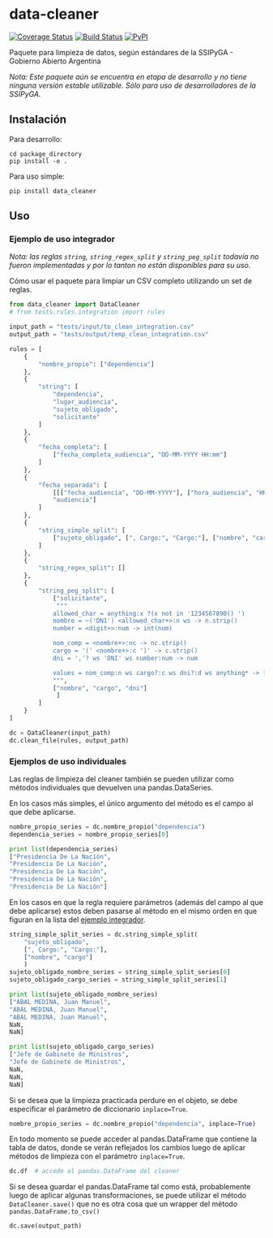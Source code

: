 data-cleaner
===

[![Coverage Status](https://coveralls.io/repos/gobabiertoAR/data-cleaner/badge.svg?branch=master)](https://coveralls.io/r/gobabiertoAR/data-cleaner?branch=master)
[![Build Status](https://travis-ci.org/gobabiertoAR/data-cleaner.svg?branch=master)](https://travis-ci.org/gobabiertoAR/data-cleaner)
[![PyPI](https://badge.fury.io/py/data-cleaner.svg)](http://badge.fury.io/py/data-cleaner)

Paquete para limpieza de datos, según estándares de la SSIPyGA - Gobierno Abierto Argentina

*Nota: Este paquete aún se encuentra en etapa de desarrollo y no tiene ninguna versión estable utilizable. Sólo para uso de desarrolladores de la SSIPyGA.*

## Instalación

Para desarrollo:
```
cd package_directory
pip install -e .
```

Para uso simple:
```
pip install data_cleaner
```

## Uso

### Ejemplo de uso integrador

*Nota: las reglas `string`, `string_regex_split` y `string_peg_split` todavía no fueron implementadas y por lo tanton no están disponibles para su uso.*

Cómo usar el paquete para limpiar un CSV completo utilizando un set de reglas.

```python
from data_cleaner import DataCleaner
# from tests.rules.integration import rules

input_path = "tests/input/to_clean_integration.csv"
output_path = "tests/output/temp_clean_integration.csv"

rules = [
    {
        "nombre_propio": ["dependencia"]
    },
    {
        "string": [
            "dependencia",
            "lugar_audiencia",
            "sujeto_obligado",
            "solicitante"
        ]
    },
    {
        "fecha_completa": [
            ["fecha_completa_audiencia", "DD-MM-YYYY HH:mm"]
        ]
    },
    {
        "fecha_separada": [
            [[["fecha_audiencia", "DD-MM-YYYY"], ["hora_audiencia", "HH:mm"]], 
            "audiencia"]
        ]
    },
    {
        "string_simple_split": [
            ["sujeto_obligado", [", Cargo:", "Cargo:"], ["nombre", "cargo"]]
        ]
    },
    {
        "string_regex_split": []
    },
    {
        "string_peg_split": [
            ["solicitante",
             """
            allowed_char = anything:x ?(x not in '1234567890() ')
            nombre = ~('DNI') <allowed_char+>:n ws -> n.strip()
            number = <digit+>:num -> int(num)

            nom_comp = <nombre+>:nc -> nc.strip()
            cargo = '(' <nombre+>:c ')' -> c.strip()
            dni = ','? ws 'DNI' ws number:num -> num

            values = nom_comp:n ws cargo?:c ws dni?:d ws anything* -> [n, c, d]
            """,
            ["nombre", "cargo", "dni"]
             ]
        ]
    }
]

dc = DataCleaner(input_path)
dc.clean_file(rules, output_path)
```

### Ejemplos de uso individuales

Las reglas de limpieza del cleaner también se pueden utilizar como métodos individuales que devuelven una pandas.DataSeries. 

En los casos más simples, el único argumento del método es el campo al que debe aplicarse.

```python
nombre_propio_series = dc.nombre_propio("dependencia")
dependencia_series = nombre_propio_series[0]

print list(dependencia_series)
["Presidencia De La Nación",
"Presidencia De La Nación",
"Presidencia De La Nación",
"Presidencia De La Nación",
"Presidencia De La Nación"]
```

En los casos en que la regla requiere parámetros (además del campo al que debe aplicarse) estos deben pasarse al método en el mismo orden en que figuran en la lista del [ejemplo integrador](#ejemplo-de-uso-integrador).

```python
string_simple_split_series = dc.string_simple_split(
    "sujeto_obligado", 
    [", Cargo:", "Cargo:"], 
    ["nombre", "cargo"]
    )
sujeto_obligado_nombre_series = string_simple_split_series[0]
sujeto_obligado_cargo_series = string_simple_split_series[1]

print list(sujeto_obligado_nombre_series)
["ABAL MEDINA, Juan Manuel",
"ABAL MEDINA, Juan Manuel",
"ABAL MEDINA, Juan Manuel",
NaN,
NaN]

print list(sujeto_obligado_cargo_series)
["Jefe de Gabinete de Ministros",
"Jefe de Gabinete de Ministros",
NaN,
NaN,
NaN]
```

Si se desea que la limpieza practicada perdure en el objeto, se debe especificar el parámetro de diccionario `inplace=True`.

```python
nombre_propio_series = dc.nombre_propio("dependencia", inplace=True)
```

En todo momento se puede acceder al pandas.DataFrame que contiene la tabla de datos, donde se verán reflejados los cambios luego de aplicar métodos de limpieza con el parámetro `inplace=True`.

```python
dc.df  # accede al pandas.DataFrame del cleaner
```

Si se desea guardar el pandas.DataFrame tal como está, probablemente luego de aplicar algunas transformaciones, se puede utilizar el método 
`DataCleaner.save()` que no es otra cosa que un wrapper del método `pandas.DataFrame.to_csv()`

```python
dc.save(output_path)
```
